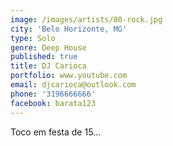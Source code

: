 ```yaml
---
image: /images/artists/80-rock.jpg
city: 'Belo Horizonte, MG'
type: Solo
genre: Deep House
published: true
title: DJ Carioca
portfolio: www.youtube.com
email: djcarioca@outlook.com
phone: '3196666666'
facebook: barata123
---
```

Toco em festa de 15...
